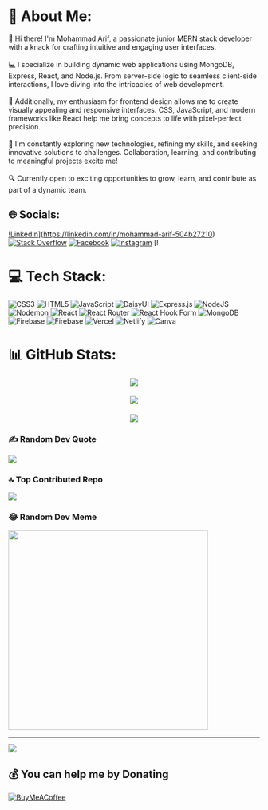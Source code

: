 # 💫 About Me:
👋 Hi there! I'm  Mohammad Arif, a passionate junior MERN stack developer with a knack for crafting intuitive and engaging user interfaces.<br><br>💻 I specialize in building dynamic web applications using MongoDB, Express, React, and Node.js. From server-side logic to seamless client-side interactions, I love diving into the intricacies of web development.<br><br>🎨 Additionally, my enthusiasm for frontend design allows me to create visually appealing and responsive interfaces. CSS, JavaScript, and modern frameworks like React help me bring concepts to life with pixel-perfect precision.<br><br>🌟 I'm constantly exploring new technologies, refining my skills, and seeking innovative solutions to challenges. Collaboration, learning, and contributing to meaningful projects excite me!<br><br>🔍 Currently open to exciting opportunities to grow, learn, and contribute as part of a dynamic team.


## 🌐 Socials:
[!LinkedIn](https://img.shields.io/badge/LinkedIn-%230077B5.svg?logo=linkedin&logoColor=white)](https://linkedin.com/in/mohammad-arif-504b27210) [![Stack Overflow](https://img.shields.io/badge/-Stackoverflow-FE7A16?logo=stack-overflow&logoColor=white)](https://stackoverflow.com/users/22719927) 
[![Facebook](https://img.shields.io/badge/Facebook-%231877F2.svg?logo=Facebook&logoColor=white)](https://facebook.com/100052356673540) [![Instagram](https://img.shields.io/badge/Instagram-%23E4405F.svg?logo=Instagram&logoColor=white)](https://instagram.com/arif_kh_12) [!

# 💻 Tech Stack:
![CSS3](https://img.shields.io/badge/css3-%231572B6.svg?style=for-the-badge&logo=css3&logoColor=white) ![HTML5](https://img.shields.io/badge/html5-%23E34F26.svg?style=for-the-badge&logo=html5&logoColor=white) ![JavaScript](https://img.shields.io/badge/javascript-%23323330.svg?style=for-the-badge&logo=javascript&logoColor=%23F7DF1E) ![DaisyUI](https://img.shields.io/badge/daisyui-5A0EF8?style=for-the-badge&logo=daisyui&logoColor=white) ![Express.js](https://img.shields.io/badge/express.js-%23404d59.svg?style=for-the-badge&logo=express&logoColor=%2361DAFB) ![NodeJS](https://img.shields.io/badge/node.js-6DA55F?style=for-the-badge&logo=node.js&logoColor=white) ![Nodemon](https://img.shields.io/badge/NODEMON-%23323330.svg?style=for-the-badge&logo=nodemon&logoColor=%BBDEAD) ![React](https://img.shields.io/badge/react-%2320232a.svg?style=for-the-badge&logo=react&logoColor=%2361DAFB) ![React Router](https://img.shields.io/badge/React_Router-CA4245?style=for-the-badge&logo=react-router&logoColor=white) ![React Hook Form](https://img.shields.io/badge/React%20Hook%20Form-%23EC5990.svg?style=for-the-badge&logo=reacthookform&logoColor=white) ![MongoDB](https://img.shields.io/badge/MongoDB-%234ea94b.svg?style=for-the-badge&logo=mongodb&logoColor=white) ![Firebase](https://img.shields.io/badge/Firebase-039BE5?style=for-the-badge&logo=Firebase&logoColor=white) ![Firebase](https://img.shields.io/badge/firebase-%23039BE5.svg?style=for-the-badge&logo=firebase) ![Vercel](https://img.shields.io/badge/vercel-%23000000.svg?style=for-the-badge&logo=vercel&logoColor=white) ![Netlify](https://img.shields.io/badge/netlify-%23000000.svg?style=for-the-badge&logo=netlify&logoColor=#00C7B7) ![Canva](https://img.shields.io/badge/Canva-%2300C4CC.svg?style=for-the-badge&logo=Canva&logoColor=white)

  # 📊 GitHub Stats:
<div align="center">

 <p style="margin-bottom: 20px;">
    <img src="https://github-readme-stats.vercel.app/api?username=Mohammadarifcoding&theme=dark&hide_border=false&include_all_commits=false&count_private=false">
  </p>
  <p style="margin-bottom: 20px;">
    <img src="https://github-readme-streak-stats.herokuapp.com/?user=Mohammadarifcoding&theme=dark&hide_border=false">
  </p>
  <img src="https://github-readme-stats.vercel.app/api/top-langs/?username=Mohammadarifcoding&theme=dark&hide_border=false&include_all_commits=false&count_private=false&layout=compact">
</div>


### ✍️ Random Dev Quote
![](https://quotes-github-readme.vercel.app/api?type=horizontal&theme=radical)

### 🔝 Top Contributed Repo
![](https://github-contributor-stats.vercel.app/api?username=Mohammadarifcoding&limit=5&theme=dark&combine_all_yearly_contributions=true)

### 😂 Random Dev Meme
<img src='https://randommeme-five.vercel.app/' style="height: 400px;"/>

---
[![](https://visitcount.itsvg.in/api?id=Mohammadarifcoding&icon=0&color=0)](https://visitcount.itsvg.in)

  ## 💰 You can help me by Donating
  [![BuyMeACoffee](https://img.shields.io/badge/Buy%20Me%20a%20Coffee-ffdd00?style=for-the-badge&logo=buy-me-a-coffee&logoColor=black)](https://buymeacoffee.com/nabirasek4) 

  
<!-- Proudly created with GPRM ( https://gprm.itsvg.in ) -->
